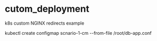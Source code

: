 # cutom_deployment

k8s custom NGINX redirects example

kubectl create configmap scnario-1-cm --from-file /root/db-app.conf

